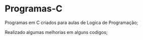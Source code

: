# Programas-C
Programas em C criados para aulas de Logica de Programação;

Realizado algumas melhorias em alguns codigos;
